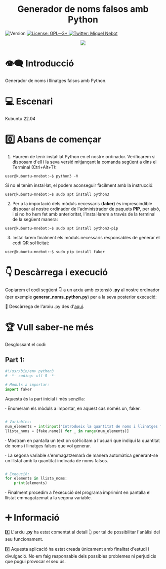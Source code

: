 <h1 align="center"><b>Generador de noms falsos amb Python</b></h1>
<p>
  <img alt="Version" src="https://img.shields.io/badge/version-1.0-blue.svg?cacheSeconds=2592000" />
  <a href="https://www.gnu.org/licenses/gpl-3.0.html" target="_blank">
    <img alt="License: GPL--3+" src="https://img.shields.io/badge/License-GPL--3+-yellow.svg" />
  </a>
  <a href="https://twitter.com/miquelnebot" target="_blank">
    <img alt="Twitter: Miquel Nebot" src="https://img.shields.io/twitter/follow/miquelnebot.svg?style=social" />
  </a>
</p>
<div align="center"><img src="https://user-images.githubusercontent.com/57944755/222732835-8c04b9fa-c89c-42fb-a12b-372d3d1638d0.png"></div>


# 👁️‍🗨️ Introducció

Generador de noms i llinatges falsos amb Python.

# 💻 Escenari
Kubuntu 22.04

# 0️⃣ Abans de començar
1. Haurem de tenir instal·lat Python en el nostre ordinador. Verificarem si disposam d'ell i la seva versió mitjançant la comanda següent a dins el Terminal (Ctrl+Alt+T): 

```console
user@kubuntu-mnebot:~$ python3 -V
```
Si no el tenim instal·lat, el podem aconseguir fàcilment amb la instrucció:
```console
user@kubuntu-mnebot:~$ sudo apt install python3
```
2. Per a la importació dels mòduls necessaris (**faker**) és imprescindible disposar al nostre ordinador de l'administrador de paquets **PIP**, per això, i si no ho hem fet amb anterioritat, l'instal·larem a través de la terminal de la següent manera:
```console
user@kubuntu-mnebot:~$ sudo apt install python3-pip
```
3. Instal·larem finalment els mòduls necessaris responsables de generar el codi QR sol·licitat:
```console
user@kubuntu-mnebot:~$ sudo pip install faker
```

# 👇 Descàrrega i execució
Copiarem el codi següent 👇 a un arxiu amb extensió **.py** al nostre ordinador (per exemple **generar_noms_python.py**) per a la seva posterior execució: 
<p></p>📝 Descàrrega de l'arxiu .py des d'<a href="https://github.com/miquelnebotaragon/generador_noms_falsos_python/blob/main/generar_noms_python.py" target="_blank">aquí</a>.

# 🏆 Vull saber-ne més
Desglossant el codi:
## Part 1:
```python
#!/usr/bin/env python3
# -*- coding: utf-8 -*-

# Mòduls a importar:
import faker

```
Aquesta és la part inicial i més senzilla:
<p>· Enumeram els mòduls a importar, en aquest cas només un, faker.</p>


```python

# Variables:
num_elements = int(input("Introdueix la quantitat de noms i llinatges falsos a generar: "))
llista_noms = [fake.name() for _ in range(num_elements)]

```

<p>· Mostram en pantalla un text on sol·licitam a l'usuari que indiqui la quantitat de noms i llinatges falsos que vol generar.</p>
<p>· La segona variable s'emmagatzemarà de manera automàtica generant-se un llistat amb la quantitat indicada de noms falsos.</p>


```python

# Execució:
for elements in llista_noms:
    print(elements)

```

<p>· Finalment procedim a l'execució del programa imprimint en pantalla el llistat emmagatzemat a la segona variable.</p>


# ➕ Informació
1️⃣ L'arxiu **.py** ha estat comentat al detall 👆 per tal de possibilitar l'anàlisi del seu funcionament.<p></p>
2️⃣ Aquesta aplicació ha estat creada únicament amb finalitat d'estudi i divulgació. No em faig responsable dels possibles problemes ni perjudicis que pugui provocar el seu ús.<p></p>
